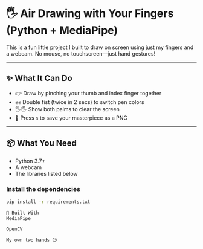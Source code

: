 # 🖐️ Air Drawing with Your Fingers (Python + MediaPipe)

This is a fun little project I built to draw on screen using just my fingers and a webcam. No mouse, no touchscreen—just hand gestures!

---

## ✨ What It Can Do

- 👉 Draw by pinching your thumb and index finger together
- ✊✊ Double fist (twice in 2 secs) to switch pen colors
- 🖐️🖐️ Show both palms to clear the screen
- 💾 Press `s` to save your masterpiece as a PNG

---

## 📦 What You Need

- Python 3.7+
- A webcam
- The libraries listed below

### Install the dependencies

```bash
pip install -r requirements.txt

🙌 Built With
MediaPipe

OpenCV

My own two hands 😉
